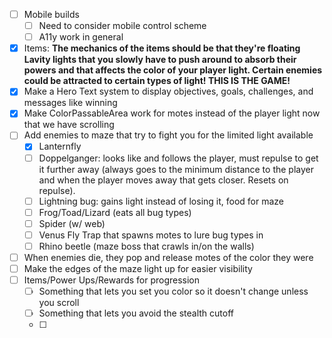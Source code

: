 - [ ] Mobile builds
	- [ ] Need to consider mobile control scheme
	- [ ] A11y work in general
- [x] Items: **The mechanics of the items should be that they're floating Lavity lights that you slowly have to push around to absorb their powers and that affects the color of your player light. Certain enemies could be attracted to certain types of light! THIS IS THE GAME!**
- [x] Make a Hero Text system to display objectives, goals, challenges, and messages like winning
- [x] Make ColorPassableArea work for motes instead of the player light now that we have scrolling
- [ ] Add enemies to maze that try to fight you for the limited light available
	- [x] Lanternfly
	- [ ] Doppelganger: looks like and follows the player, must repulse to get it further away (always goes to the minimum distance to the player and when the player moves away that gets closer. Resets on repulse).
	- [ ] Lightning bug: gains light instead of losing it, food for maze
	- [ ] Frog/Toad/Lizard (eats all bug types)
	- [ ] Spider (w/ web)
	- [ ] Venus Fly Trap that spawns motes to lure bug types in
	- [ ] Rhino beetle (maze boss that crawls in/on the walls)
- [ ] When enemies die, they pop and release motes of the color they were
- [ ] Make the edges of the maze light up for easier visibility
- [ ] Items/Power Ups/Rewards for progression
	- [ ] Something that lets you set you color so it doesn't change unless you scroll
	- [ ] Something that lets you avoid the stealth cutoff
	- [ ] 

